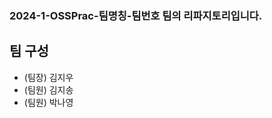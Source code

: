### 2024-1-OSSPrac-팀명칭-팀번호 팀의 리파지토리입니다.  

## 팀 구성    
- (팀장) 김지우    
- (팀원) 김지송    
- (팀원) 박나영    
